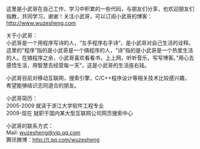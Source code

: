 这里是小武哥在自己工作、学习中积累的一些代码，与朋友们分享，也欢迎朋友们指教，共同学习，谢谢！关注小武哥，可以订阅小武哥的博客：http://www.wuzesheng.com<br />

关于小武哥：<br />
小武哥是一个用程序写诗的人，“左手程序右手诗”，是小武哥对自己生活的诠释。这里的“程序”指的是小武哥是一个搞程序的人，“诗”指的是小武哥是一个热爱生活的人。在搞程序之余，小武哥喜欢看看书，上上网，听听音乐，写写博客。”用心去感悟生活，用智慧去经营每一天“，这是小武哥的生活座右铭。<br />

小武哥目前对移动互联网，搜索引擎，C/C++程序设计等相关技术比较感兴趣，希望能够结识志同道合的朋友。<br />

小武哥简历：<br />
2005-2009 就读于浙江大学软件工程专业<br />
2009-现在 就职于国内某大型互联网公司网页搜索中心<br />

小武哥的联系方式：<br />
Mail: wuzesheng@vip.qq.com<br />
腾讯微博：http://t.qq.com/wuzesheng